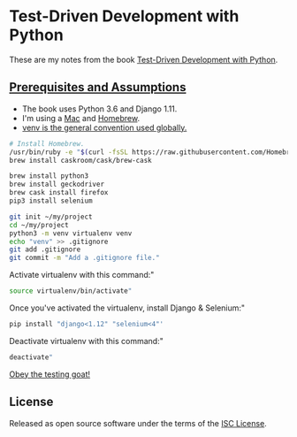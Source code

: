 # Test-Driven Development with Python

These are my notes from the book [Test-Driven Development with Python](https://www.obeythetestinggoat.com/pages/book.html).

## [Prerequisites and Assumptions](https://www.obeythetestinggoat.com/book/pre-requisite-installations.html)
- The book uses Python 3.6 and Django 1.11.
- I'm using a [Mac](https://en.wikipedia.org/wiki/Macintosh) and [Homebrew](https://brew.sh/).
- [venv is the general convention used globally.](https://docs.python-guide.org/dev/virtualenvs/#basic-usage)
```bash
# Install Homebrew.
/usr/bin/ruby -e "$(curl -fsSL https://raw.githubusercontent.com/Homebrew/install/master/install)"
brew install caskroom/cask/brew-cask

brew install python3
brew install geckodriver
brew cask install firefox
pip3 install selenium

git init ~/my/project
cd ~/my/project
python3 -m venv virtualenv venv
echo "venv" >> .gitignore
git add .gitignore
git commit -m "Add a .gitignore file."
```

Activate virtualenv with this command:"
```bash
source virtualenv/bin/activate"
```

Once you've activated the virtualenv, install Django & Selenium:"
```bash
pip install "django<1.12" "selenium<4"'
```

Deactivate virtualenv with this command:"
```bash
deactivate"
```

[Obey the testing goat!](https://www.obeythetestinggoat.com/book/chapter_01.html)

## License

Released as open source software under the terms of the [ISC License](https://en.wikipedia.org/wiki/ISC_license).
